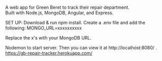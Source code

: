 A web app for Green Beret to track their repair department.  
Built with Node.js, MongoDB, Angular, and Express.

SET UP:
Download & run npm install.  Create a .env file and add the following:
MONGO_URL=xxxxxxxxxx

Replace the x's with your MongoDB URL.

Nodemon to start server.  Then you can view it at http://localhost:8080/ . 
https://gb-repair-tracker.herokuapp.com/
